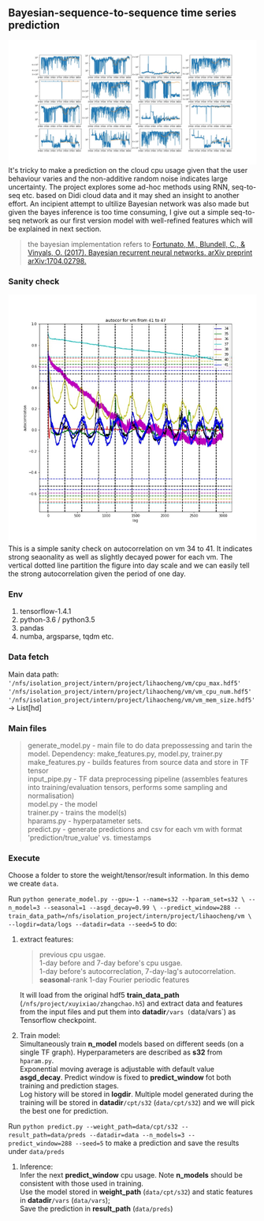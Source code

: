 ## Bayesian-sequence-to-sequence time series prediction
![prediction](figure/prediction.jpg)  
It's tricky to make a prediction on the cloud cpu usage given that the user behaviour varies and the non-additive random noise indicates large uncertainty. The project explores some ad-hoc methods using RNN, seq-to-seq etc. based on Didi cloud data and it may shed an insight to another effort. An incipient attempt to ultilize Bayesian network was also made but given the bayes inference is too time consuming, I give out a simple seq-to-seq network as our first version model with well-refined features which will be explained in next section.

> the bayesian implementation refers to [Fortunato, M., Blundell, C., & Vinyals, O. (2017). Bayesian recurrent neural networks. arXiv preprint arXiv:1704.02798.](https://arxiv.org/pdf/1704.02798.pdf)

### Sanity check
![autocor](figure/autocor.jpg)  
This is a simple sanity check on autocorrelation on vm 34 to 41. It indicates strong seaonality as well as slightly decayed power for each vm. The vertical dotted line partition the figure into day scale and we can easily tell the strong autocorrelation given the period of one day.

### Env
1. tensorflow-1.4.1
2. python-3.6 / python3.5
3. pandas
4. numba, argsparse, tqdm etc.

### Data fetch
Main data path: `'/nfs/isolation_project/intern/project/lihaocheng/vm/cpu_max.hdf5'`  
                `'/nfs/isolation_project/intern/project/lihaocheng/vm/vm_cpu_num.hdf5'`  
                `'/nfs/isolation_project/intern/project/lihaocheng/vm/vm_mem_size.hdf5'` -> List[hd]

### Main files
> generate_model.py - main file to do data prepossessing and tarin the model. Dependency: make_features.py, model.py, trainer.py  
> make_features.py - builds features from source data and store in TF tensor  
> input_pipe.py - TF data preprocessing pipeline (assembles features into training/evaluation tensors, performs some sampling and normalisation)  
> model.py - the model  
> trainer.py - trains the model(s)  
> hparams.py - hyperpatameter sets.   
> predict.py - generate predictions and csv for each vm with format 'prediction/true_value' vs. timestamps  

### Execute
Choose a folder to store the weight/tensor/result information. In this demo we create `data`.

Run `python generate_model.py --gpu=-1 --name=s32 --hparam_set=s32 \
--n_model=3 --seasonal=1 --asgd_decay=0.99 \
--predict_window=288 --train_data_path=/nfs/isolation_project/intern/project/lihaocheng/vm \
--logdir=data/logs --datadir=data --seed=5` to do:  
1. extract features:    
    > previous cpu usgae.  
    > 1-day before and 7-day before's cpu usgae.  
    > 1-day before's autocorreclation, 7-day-lag's autocorrelation.   
    > **seasonal**-rank 1-day Fourier periodic features  
    
    It will load from the original hdf5 **train_data_path** (`/nfs/project/xuyixiao/zhangchao.h5`) and extract data and features from the input files and put them into **datadir**`/vars (`data/vars`) as Tensorflow checkpoint. 

2. Train model:  
    Simultaneously train **n_model** models based on different seeds (on a single TF graph). Hyperparameters are described as **s32** from `hparam.py`.  
    Exponential moving average is adjustable with default value **asgd_decay**. Predict window is fixed to **predict_window** fot both training and prediction stages.  
    Log history will be stored in **logdir**. Multiple model generated during the training will be stored in **datadir**`/cpt/s32` (`data/cpt/s32`) and we will pick the best one for prediction.  
  
Run `python predict.py --weight_path=data/cpt/s32 --result_path=data/preds --datadir=data --n_models=3 --predict_window=288 --seed=5` to make a prediction and save the results under `data/preds`

1. Inference:  
    Infer the next **predict_window** cpu usage. Note **n_models** should be consistent with those used in training.  
    Use the model stored in **weight_path** (`data/cpt/s32`) and static features in **datadir**`/vars` (`data/vars`);  
    Save the prediction in **result_path** (`data/preds`)  
